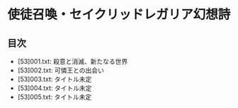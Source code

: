 # 使徒召喚・セイクリッドレガリア幻想詩

## 目次
- [53]001.txt: 殺意と消滅、新たなる世界
- [53]002.txt: 可憐王との出会い
- [53]003.txt: タイトル未定
- [53]004.txt: タイトル未定
- [53]005.txt: タイトル未定
